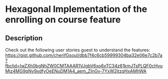 # Hexagonal Implementation of the enrolling on course feature 

## Description

Check out the following user stories guest to understand the features:
https://gist.github.com/cherifGsoul/dbb7f4c6cb59999304ba32e06e7c2b7a?fbclid=IwZXh0bgNhZW0CMTAAAR1VJgbV6xo6xTC34z61kmJTsPLQF0cHvuMjz4MG9qNy9xdfyOeENuDM1A4_aem_ZInGv-7YxW2jtzqHxAMhWA